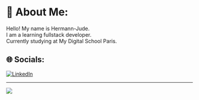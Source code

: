 # 💫 About Me:
Hello! My name is Hermann-Jude.<br>I am a learning fullstack developer.<br> Currently studying at My Digital School Paris.<br>

## 🌐 Socials:
[![LinkedIn](https://img.shields.io/badge/LinkedIn-%230077B5.svg?logo=linkedin&logoColor=white)](https://linkedin.com/in/hermann-rencontre) 

---
[![](https://visitcount.itsvg.in/api?id=HJrencontre&icon=0&color=2)](https://visitcount.itsvg.in)
